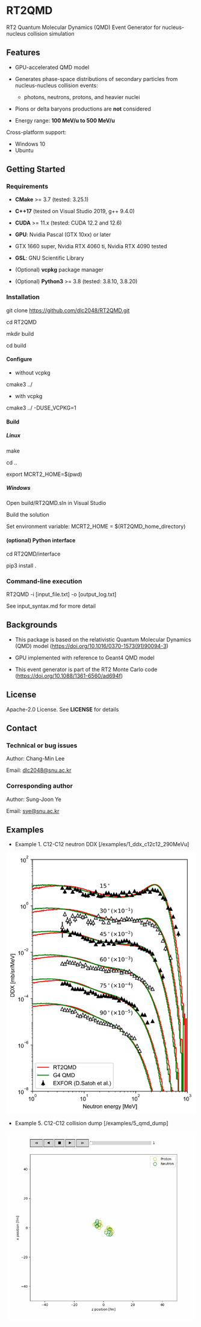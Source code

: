 # RT2QMD
RT2 Quantum Molecular Dynamics (QMD) Event Generator for nucleus-nucleus collision simulation

## Features
- GPU-accelerated QMD model

- Generates phase-space distributions of secondary particles from nucleus-nucleus collision events:
  - photons, neutrons, protons, and heavier nuclei

- Pions or delta baryons productions are **not** considered

- Energy range: **100 MeV/u to 500 MeV/u**

Cross-platform support:
 - Windows 10 
 - Ubuntu

## Getting Started

### Requirements
- **CMake** >= 3.7 (tested: 3.25.1)

- **C++17** (tested on Visual Studio 2019, g++ 9.4.0)

- **CUDA** >= 11.x (tested: CUDA 12.2 and 12.6)

- **GPU**: Nvidia Pascal (GTX 10xx) or later 

 - GTX 1660 super, Nvidia RTX 4060 ti, Nvidia RTX 4090 tested

- **GSL**: GNU Scientific Library

- (Optional) **vcpkg** package manager

- (Optional) **Python3** >= 3.8 (tested: 3.8.10, 3.8.20)

### Installation

git clone https://github.com/dlc2048/RT2QMD.git

cd RT2QMD

mkdir build

cd build

#### Configure

- without vcpkg

cmake3 ../ 

- with vcpkg

cmake3 ../ -DUSE_VCPKG=1

#### Build

##### Linux

make

cd ..

export MCRT2_HOME=$(pwd)

##### Windows

Open build/RT2QMD.sln in Visual Studio

Build the solution

Set environment variable:
MCRT2_HOME = $(RT2QMD_home_directory)

#### (optional) Python interface

cd RT2QMD/interface

pip3 install .

### Command-line execution

RT2QMD -i [input_file.txt] -o [output_log.txt]

See input_syntax.md for more detail

## Backgrounds

- This package is based on the relativistic Quantum Molecular Dynamics (QMD) model (https://doi.org/10.1016/0370-1573(91)90094-3)

- GPU implemented with reference to Geant4 QMD model

- This event generator is part of the RT2 Monte Carlo code (https://doi.org/10.1088/1361-6560/ad694f)

## License

Apache-2.0 License. See **LICENSE** for details

## Contact

### Technical or bug issues

Author: Chang-Min Lee

Email: dlc2048@snu.ac.kr

### Corresponding author

Author: Sung-Joon Ye

Email: sye@snu.ac.kr

## Examples

- Example 1. C12-C12 neutron DDX [/examples/1_ddx_c12c12_290MeVu]

![Neutron DDX](./examples/1_ddx_c12c12_290MeVu/ddx.svg)

- Example 5. C12-C12 collision dump [/examples/5_qmd_dump]

![C12-C12 collision dump](./examples/5_qmd_dump/event.gif)
